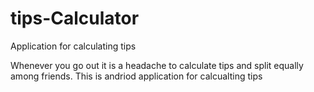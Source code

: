 # tips-Calculator
Application for calculating tips

Whenever you go out it is a headache to calculate tips and split equally among friends.
This is andriod application for calcualting tips
